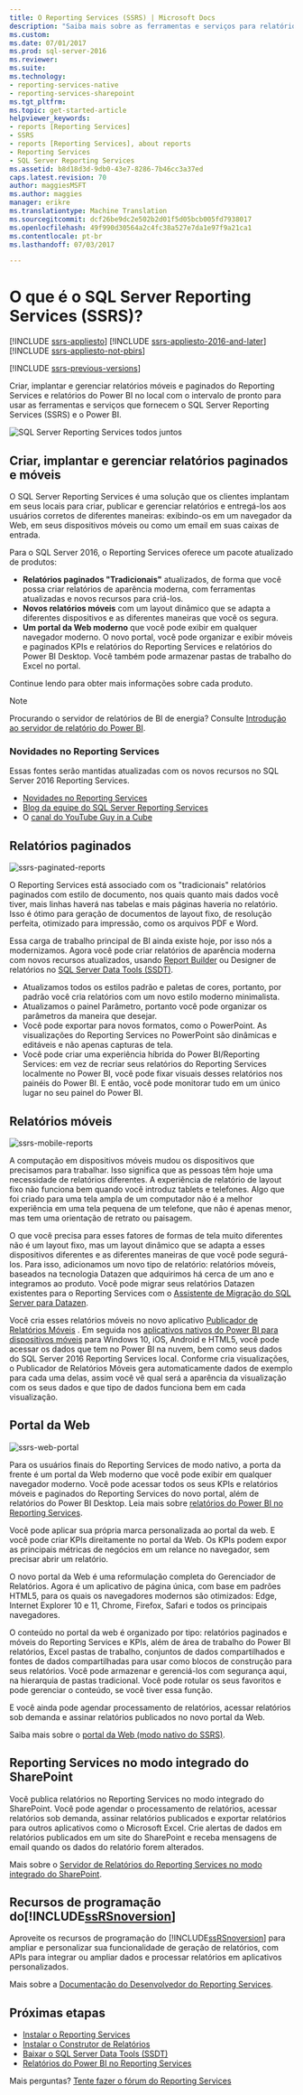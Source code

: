 ```yaml
---
title: O Reporting Services (SSRS) | Microsoft Docs
description: "Saiba mais sobre as ferramentas e serviços para relatórios móveis e paginados do Reporting Services e relatórios do Power BI no local."
ms.custom: 
ms.date: 07/01/2017
ms.prod: sql-server-2016
ms.reviewer: 
ms.suite: 
ms.technology:
- reporting-services-native
- reporting-services-sharepoint
ms.tgt_pltfrm: 
ms.topic: get-started-article
helpviewer_keywords:
- reports [Reporting Services]
- SSRS
- reports [Reporting Services], about reports
- Reporting Services
- SQL Server Reporting Services
ms.assetid: b8d18d3d-9db0-43e7-8286-7b46cc3a37ed
caps.latest.revision: 70
author: maggiesMSFT
ms.author: maggies
manager: erikre
ms.translationtype: Machine Translation
ms.sourcegitcommit: dcf26be9dc2e502b2d01f5d05bcb005fd7938017
ms.openlocfilehash: 49f990d30564a2c4fc38a527e7da1e97f9a21ca1
ms.contentlocale: pt-br
ms.lasthandoff: 07/03/2017

---
```


# O que é o SQL Server Reporting Services (SSRS)?
<a id="what-is-sql-server-reporting-services-ssrs" class="xliff"></a>

[!INCLUDE [ssrs-appliesto](../includes/ssrs-appliesto.md)] [!INCLUDE [ssrs-appliesto-2016-and-later](../includes/ssrs-appliesto-2016-and-later.md)] [!INCLUDE [ssrs-appliesto-not-pbirs](../includes/ssrs-appliesto-not-pbirs.md)]

[!INCLUDE [ssrs-previous-versions](../includes/ssrs-previous-versions.md)]

Criar, implantar e gerenciar relatórios móveis e paginados do Reporting Services e relatórios do Power BI no local com o intervalo de pronto para usar as ferramentas e serviços que fornecem o SQL Server Reporting Services (SSRS) e o Power BI.

![SQL Server Reporting Services todos juntos](../reporting-services/media/ss-reporting-services-all-together.png "SQL Server Reporting Services todos juntos")

## Criar, implantar e gerenciar relatórios paginados e móveis
<a id="create-deploy-and-manage-mobile-and-paginated-reports" class="xliff"></a>

O SQL Server Reporting Services é uma solução que os clientes implantam em seus locais para criar, publicar e gerenciar relatórios e entregá-los aos usuários corretos de diferentes maneiras: exibindo-os em um navegador da Web, em seus dispositivos móveis ou como um email em suas caixas de entrada.

Para o SQL Server 2016, o Reporting Services oferece um pacote atualizado de produtos:

* **Relatórios paginados "Tradicionais"** atualizados, de forma que você possa criar relatórios de aparência moderna, com ferramentas atualizadas e novos recursos para criá-los.
* **Novos relatórios móveis** com um layout dinâmico que se adapta a diferentes dispositivos e as diferentes maneiras que você os segura.
* **Um portal da Web moderno** que você pode exibir em qualquer navegador moderno. O novo portal, você pode organizar e exibir móveis e paginados KPIs e relatórios do Reporting Services e relatórios do Power BI Desktop. Você também pode armazenar pastas de trabalho do Excel no portal.

Continue lendo para obter mais informações sobre cada produto.

> [!NOTE]
> Procurando o servidor de relatórios de BI de energia? Consulte [Introdução ao servidor de relatório do Power BI](https://powerbi.microsoft.com/documentation/reportserver-get-started/).

### Novidades no Reporting Services
<a id="whats-new-in-reporting-services" class="xliff"></a>

Essas fontes serão mantidas atualizadas com os novos recursos no SQL Server 2016 Reporting Services.

* [Novidades no Reporting Services](../reporting-services/what-s-new-in-sql-server-reporting-services-ssrs.md)
* [Blog da equipe do SQL Server Reporting Services](https://blogs.msdn.microsoft.com/sqlrsteamblog/)
* O [canal do YouTube Guy in a Cube](https://www.youtube.com/channel/UCFp1vaKzpfvoGai0vE5VJ0w)

## Relatórios paginados
<a id="paginated-reports" class="xliff"></a>

![ssrs-paginated-reports](../reporting-services/media/ssrs-paginated-reports.png)

O Reporting Services está associado com os "tradicionais" relatórios paginados com estilo de documento, nos quais quanto mais dados você tiver, mais linhas haverá nas tabelas e mais páginas haveria no relatório. Isso é ótimo para geração de documentos de layout fixo, de resolução perfeita, otimizado para impressão, como os arquivos PDF e Word.

Essa carga de trabalho principal de BI ainda existe hoje, por isso nós a modernizamos. Agora você pode criar relatórios de aparência moderna com novos recursos atualizados, usando [Report Builder](../reporting-services/report-builder/report-builder-in-sql-server-2016.md) ou Designer de relatórios no [SQL Server Data Tools (SSDT)](../reporting-services/tools/reporting-services-in-sql-server-data-tools-ssdt.md).

* Atualizamos todos os estilos padrão e paletas de cores, portanto, por padrão você cria relatórios com um novo estilo moderno minimalista.
* Atualizamos o painel Parâmetro, portanto você pode organizar os parâmetros da maneira que desejar.
* Você pode exportar para novos formatos, como o PowerPoint. As visualizações do Reporting Services no PowerPoint são dinâmicas e editáveis e não apenas capturas de tela.
* Você pode criar uma experiência híbrida do Power BI/Reporting Services: em vez de recriar seus relatórios do Reporting Services localmente no Power BI, você pode fixar visuais desses relatórios nos painéis do Power BI. E então, você pode monitorar tudo em um único lugar no seu painel do Power BI.

## Relatórios móveis
<a id="mobile-reports" class="xliff"></a>

![ssrs-mobile-reports](../reporting-services/media/ssrs-mobile-reports.png)

A computação em dispositivos móveis mudou os dispositivos que precisamos para trabalhar. Isso significa que as pessoas têm hoje uma necessidade de relatórios diferentes. A experiência de relatório de layout fixo não funciona bem quando você introduz tablets e telefones. Algo que foi criado para uma tela ampla de um computador não é a melhor experiência em uma tela pequena de um telefone, que não é apenas menor, mas tem uma orientação de retrato ou paisagem.

O que você precisa para esses fatores de formas de tela muito diferentes não é um layout fixo, mas um layout dinâmico que se adapta a esses dispositivos diferentes e as diferentes maneiras de que você pode segurá-los. Para isso, adicionamos um novo tipo de relatório: relatórios móveis, baseados na tecnologia Datazen que adquirimos há cerca de um ano e integramos ao produto. Você pode migrar seus relatórios Datazen existentes para o Reporting Services com o [Assistente de Migração do SQL Server para Datazen](https://www.microsoft.com/download/details.aspx?id=53128). 

Você cria esses relatórios móveis no novo aplicativo [Publicador de Relatórios Móveis](../reporting-services/mobile-reports/create-mobile-reports-with-sql-server-mobile-report-publisher.md) . Em seguida nos [aplicativos nativos do Power BI para dispositivos móveis](https://powerbi.microsoft.com/documentation/powerbi-power-bi-apps-for-mobile-devices/) para Windows 10, iOS, Android e HTML5, você pode acessar os dados que tem no Power BI na nuvem, bem como seus dados do SQL Server 2016 Reporting Services local. Conforme cria visualizações, o Publicador de Relatórios Móveis gera automaticamente dados de exemplo para cada uma delas, assim você vê qual será a aparência da visualização com os seus dados e que tipo de dados funciona bem em cada visualização.

## Portal da Web
<a id="web-portal" class="xliff"></a>

![ssrs-web-portal](../reporting-services/media/ssrs-web-portal.png)

Para os usuários finais do Reporting Services de modo nativo, a porta da frente é um portal da Web moderno que você pode exibir em qualquer navegador moderno. Você pode acessar todos os seus KPIs e relatórios móveis e paginados do Reporting Services do novo portal, além de relatórios do Power BI Desktop. Leia mais sobre [relatórios do Power BI no Reporting Services](../reporting-services/power-bi-reports-in-reporting-services.md).  

Você pode aplicar sua própria marca personalizada ao portal da web. E você pode criar KPIs direitamente no portal da Web. Os KPIs podem expor as principais métricas de negócios em um relance no navegador, sem precisar abrir um relatório. 

O novo portal da Web é uma reformulação completa do Gerenciador de Relatórios. Agora é um aplicativo de página única, com base em padrões HTML5, para os quais os navegadores modernos são otimizados: Edge, Internet Explorer 10 e 11, Chrome, Firefox, Safari e todos os principais navegadores.

O conteúdo no portal da web é organizado por tipo: relatórios paginados e móveis do Reporting Services e KPIs, além de área de trabalho do Power BI relatórios, Excel pastas de trabalho, conjuntos de dados compartilhados e fontes de dados compartilhadas para usar como blocos de construção para seus relatórios. Você pode armazenar e gerenciá-los com segurança aqui, na hierarquia de pastas tradicional. Você pode rotular os seus favoritos e pode gerenciar o conteúdo, se você tiver essa função.

E você ainda pode agendar processamento de relatórios, acessar relatórios sob demanda e assinar relatórios publicados no novo portal da Web.

Saiba mais sobre o [portal da Web (modo nativo do SSRS)](../reporting-services/web-portal-ssrs-native-mode.md).

## Reporting Services no modo integrado do SharePoint
<a id="reporting-services-in-sharepoint-integrated-mode" class="xliff"></a>

Você publica relatórios no Reporting Services no modo integrado do SharePoint. Você pode agendar o processamento de relatórios, acessar relatórios sob demanda, assinar relatórios publicados e exportar relatórios para outros aplicativos como o Microsoft Excel. Crie alertas de dados em relatórios publicados em um site do SharePoint e receba mensagens de email quando os dados do relatório forem alterados.  

Mais sobre o [Servidor de Relatórios do Reporting Services no modo integrado do SharePoint](../reporting-services/report-server-sharepoint/reporting-services-report-server-sharepoint-mode.md).

## Recursos de programação do[!INCLUDE[ssRSnoversion](../includes/ssrsnoversion-md.md)] 
<a id="includessrsnoversionincludesssrsnoversion-mdmd-programming-features" class="xliff"></a>

Aproveite os recursos de programação do [!INCLUDE[ssRSnoversion](../includes/ssrsnoversion-md.md)] para ampliar e personalizar sua funcionalidade de geração de relatórios, com APIs para integrar ou ampliar dados e processar relatórios em aplicativos personalizados.

Mais sobre a [Documentação do Desenvolvedor do Reporting Services](../reporting-services/reporting-services-developer-documentation.md). 

## Próximas etapas
<a id="next-steps" class="xliff"></a>

* [Instalar o Reporting Services](../reporting-services/install-windows/install-reporting-services.md)  
* [Instalar o Construtor de Relatórios](../reporting-services/install-windows/install-report-builder.md)   
* [Baixar o SQL Server Data Tools (SSDT)](http://go.microsoft.com/fwlink/?LinkID=616714)  
* [Relatórios do Power BI no Reporting Services](../reporting-services/power-bi-reports-in-reporting-services.md)

Mais perguntas? [Tente fazer o fórum do Reporting Services](http://go.microsoft.com/fwlink/?LinkId=620231)
